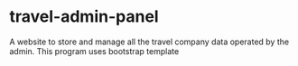 # travel-admin-panel
A website to store and manage all the travel company data operated by the admin. This program uses bootstrap template
